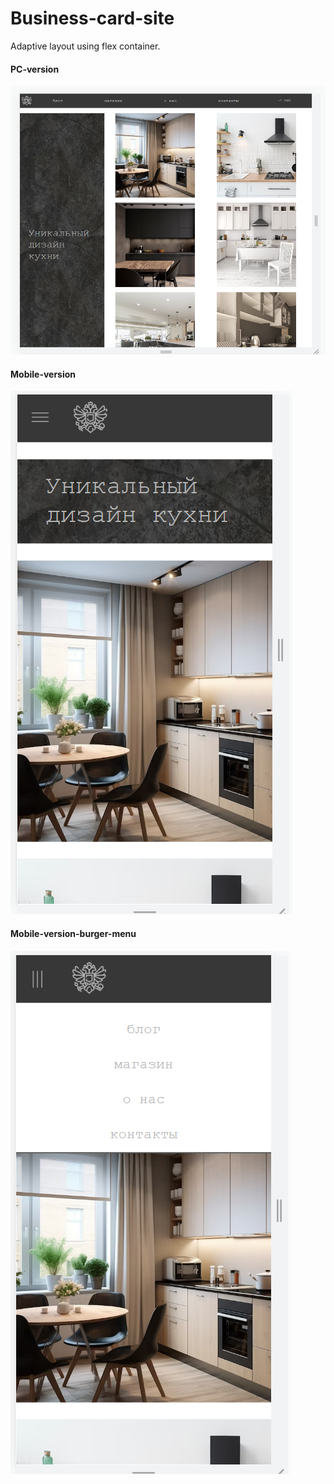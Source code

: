 # Business-card-site
Adaptive layout using flex container.

#### PC-version

![img](https://github.com/Gooooosha/Business-card-site/blob/main/img_for_readme/1.png)

#### Mobile-version

![img](https://github.com/Gooooosha/Business-card-site/blob/main/img_for_readme/2.png)

#### Mobile-version-burger-menu

![img](https://github.com/Gooooosha/Business-card-site/blob/main/img_for_readme/3.png)

